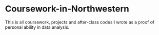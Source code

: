 # Coursework-in-Northwestern
This is all coursework, projects and after-class codes I wrote as a proof of personal ability in data analysis. 
